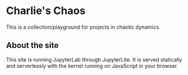 # Charlie's Chaos

This is a collection/playground for projects in chaotic dynamics.

## About the site

This site is running JupyterLab through JupyterLite. It is served statically and serverlessly with the kernel running on JavaScript in your browser.